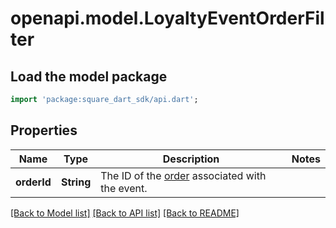 # openapi.model.LoyaltyEventOrderFilter

## Load the model package
```dart
import 'package:square_dart_sdk/api.dart';
```

## Properties
Name | Type | Description | Notes
------------ | ------------- | ------------- | -------------
**orderId** | **String** | The ID of the [order](https://developer.squareup.com/reference/square_2023-12-13/objects/Order) associated with the event. | 

[[Back to Model list]](../README.md#documentation-for-models) [[Back to API list]](../README.md#documentation-for-api-endpoints) [[Back to README]](../README.md)


